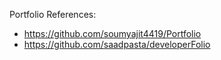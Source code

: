 Portfolio References:

- https://github.com/soumyajit4419/Portfolio
- https://github.com/saadpasta/developerFolio
